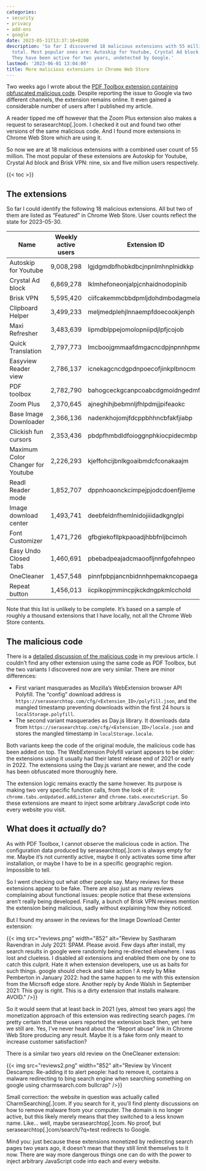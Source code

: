 ```yaml
---
categories:
- security
- privacy
- add-ons
- google
date: 2023-05-31T13:37:16+0200
description: 'So far I discovered 18 malicious extensions with 55 million users in
  total. Most popular ones are: Autoskip for Youtube, Crystal Ad block and Brisk VPN.
  They have been active for two years, undetected by Google.'
lastmod: '2023-06-01 13:04:00'
title: More malicious extensions in Chrome Web Store
---
```


Two weeks ago I wrote about the [PDF Toolbox extension containing obfuscated malicious code](/2023/05/16/malicious-code-in-pdf-toolbox-extension/). Despite reporting the issue to Google via two different channels, the extension remains online. It even gained a considerable number of users after I published my article.

A reader tipped me off however that the Zoom Plus extension also makes a request to serasearchtop[.]com. I checked it out and found two other versions of the same malicious code. And I found more extensions in Chrome Web Store which are using it.

So now we are at 18 malicious extensions with a combined user count of 55 million. The most popular of these extensions are Autoskip for Youtube, Crystal Ad block and Brisk VPN: nine, six and five million users respectively.

{{< toc >}}

## The extensions

So far I could identify the following 18 malicious extensions. All but two of them are listed as “Featured” in Chrome Web Store. User counts reflect the state for 2023-05-30.

| Name | Weekly active users | Extension ID|
|------|------------|-------------|
| Autoskip for Youtube | 9,008,298 | lgjdgmdbfhobkdbcjnpnlmhnplnidkkp |
| Crystal Ad block | 6,869,278 | lklmhefoneonjalpjcnhaidnodopinib |
| Brisk VPN | 5,595,420 | ciifcakemmcbbdpmljdohdmbodagmela |
| Clipboard Helper | 3,499,233 | meljmedplehjlnnaempfdoecookjenph |
| Maxi Refresher | 3,483,639 | lipmdblppejomolopniipdjlpfjcojob |
| Quick Translation | 2,797,773 | lmcboojgmmaafdmgacncdpjnpnnhpmei |
| Easyview Reader view | 2,786,137 | icnekagcncdgpdnpoecofjinkplbnocm |
| PDF toolbox | 2,782,790 | bahogceckgcanpcoabcdgmoidngedmfo |
| Zoom Plus | 2,370,645 | ajneghihjbebmnljfhlpdmjjpifeaokc |
| Base Image Downloader | 2,366,136 | nadenkhojomjfdcppbhhncbfakfjiabp |
| Clickish fun cursors | 2,353,436 | pbdpfhmbdldfoioggnphkiocpidecmbp |
| Maximum Color Changer for Youtube | 2,226,293 | kjeffohcijbnlkgoaibmdcfconakaajm |
| Readl Reader mode | 1,852,707 | dppnhoaonckcimpejpjodcdoenfjleme |
| Image download center | 1,493,741 | deebfeldnfhemlnidojiiidadkgnglpi |
| Font Customizer | 1,471,726 | gfbgiekofllpkpaoadjhbbfnljbcimoh |
| Easy Undo Closed Tabs | 1,460,691 | pbebadpeajadcmaoofljnnfgofehnpeo |
| OneCleaner | 1,457,548 | pinnfpbpjancnbidnnhpemakncopaega |
| Repeat button | 1,456,013 | iicpikopjmmincpjkckdngpkmlcchold |

Note that this list is unlikely to be complete. It’s based on a sample of roughly a thousand extensions that I have locally, not all the Chrome Web Store contents.

## The malicious code

There is a [detailed discussion of the malicious code](/2023/05/16/malicious-code-in-pdf-toolbox-extension/) in my previous article. I couldn’t find any other extension using the same code as PDF Toolbox, but the two variants I discovered now are very similar. There are minor differences:

* First variant masquerades as Mozilla’s WebExtension browser API Polyfill. The “config” download address is `https://serasearchtop.com/cfg/<Extension_ID>/polyfill.json`, and the mangled timestamp preventing downloads within the first 24 hours is `localStorage.polyfill`.
* The second variant masquerades as Day.js library. It downloads data from `https://serasearchtop.com/cfg/<Extension_ID>/locale.json` and stores the mangled timestamp in `localStorage.locale`.

Both variants keep the code of the original module, the malicious code has been added on top. The WebExtension Polyfill variant appears to be older: the extensions using it usually had their latest release end of 2021 or early in 2022. The extensions using the Day.js variant are newer, and the code has been obfuscated more thoroughly here.

The extension logic remains exactly the same however. Its purpose is making two very specific function calls, from the look of it: `chrome.tabs.onUpdated.addListener` and `chrome.tabs.executeScript`. So these extensions are meant to inject some arbitrary JavaScript code into every website you visit.

## What does it *actually* do?

As with PDF Toolbox, I cannot observe the malicious code in action. The configuration data produced by serasearchtop[.]com is always empty for me. Maybe it’s not currently active, maybe it only activates some time after installation, or maybe I have to be in a specific geographic region. Impossible to tell.

So I went checking out what other people say. Many reviews for these extensions appear to be fake. There are also just as many reviews complaining about functional issues: people notice that these extensions aren’t really being developed. Finally, a bunch of Brisk VPN reviews mention the extension being malicious, sadly without explaining how they noticed.

But I found my answer in the reviews for the Image Download Center extension:

{{< img src="reviews.png" width="852" alt="Review by Sastharam Ravendran in July 2021: SPAM. Please avoid. Few days after install, my search results in google were randomly being re-directed elsewhere. I was lost and clueless. I disabled all extensions and enabled them one by one to catch this culprit. Hate it when extension developers, use us as baits for such things. google should check and take action ! A reply by Mike Pemberton in January 2022: had the same happen to me with this extension from the Micrsoft edge store. Another reply by Ande Walsh in September 2021: This guy is right. This is a dirty extension that installs malware. AVOID." />}}

So it would seem that at least back in 2021 (yes, almost two years ago) the monetization approach of this extension was redirecting search pages. I’m pretty certain that these users reported the extension back then, yet here we still are. Yes, I’ve never heard about the “Report abuse” link in Chrome Web Store producing any result. Maybe it is a fake form only meant to increase customer satisfaction?

There is a similar two years old review on the OneCleaner extension:

{{< img src="reviews2.png" width="852" alt="Review by Vincent Descamps: Re-adding it to alert people: had to remove it, contains a malware redirecting to bing search engine when searching something on google using charmsearch.com bullcrap" />}}

Small correction: the website in question was actually called CharmSearching[.]com. If you search for it, you’ll find plenty discussions on how to remove malware from your computer. The domain is no longer active, but this likely merely means that they switched to a less known name. Like… well, maybe serasearchtop[.]com. No proof, but serasearchtop[.]com/search/?q=test redirects to Google.

Mind you: just because these extensions monetized by redirecting search pages two years ago, it doesn’t mean that they still limit themselves to it now. There are way more dangerous things one can do with the power to inject arbitrary JavaScript code into each and every website.
